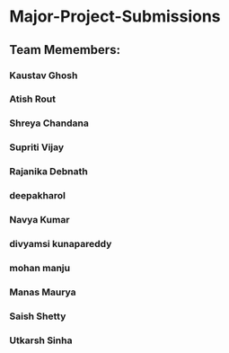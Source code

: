 # Major-Project-Submissions

## Team Memembers:

### Kaustav Ghosh

### Atish Rout

### Shreya Chandana

### Supriti Vijay

### Rajanika Debnath

### deepakharol

### Navya Kumar

### divyamsi kunapareddy

### mohan manju

### Manas Maurya

### Saish Shetty

### Utkarsh Sinha

